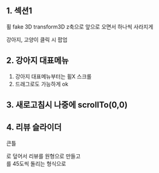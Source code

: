 ## 1. 섹션1

휠
fake 3D
transform3D
z축으로 앞으로 오면서 하나씩 사라지게

강아지, 고양이 클릭 시 팝업


## 2. 강아지 대표메뉴
1. 강아지 대표메뉴부터는 휠X 스크롤
2. 드래그로도 가능하게 ok


## 3. 새로고침시 나중에 scrollTo(0,0)

## 4. 리뷰 슬라이더
큰틀 <div>로 덮어서 리뷰를 원형으로 만들고 <div>를 45도씩 돌리는 형식으로
